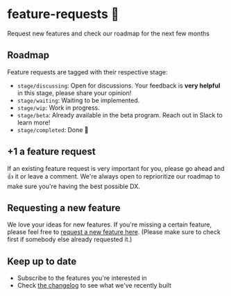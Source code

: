 # feature-requests 🏁
Request new features and check our roadmap for the next few months

## Roadmap

Feature requests are tagged with their respective stage:

* `stage/discussing`: Open for discussions. Your feedback is **very helpful** in this stage, please share your opinion!
* `stage/waiting`: Waiting to be implemented.
* `stage/wip`: Work in progress.
* `stage/beta`: Already available in the beta program. Reach out in Slack to learn more!
* `stage/completed`: Done :muscle:

## +1 a feature request

If an existing feature request is very important for you, please go ahead and :+1: it or leave a comment. We're always open to reprioritize our roadmap to make sure you're having the best possible DX.

## Requesting a new feature

We love your ideas for new features. If you're missing a certain feature, please feel free to [request a new feature here](https://github.com/graphcool/feature-requests/issues/new). (Please make sure to check first if somebody else already requested it.)

## Keep up to date

* Subscribe to the features you're interested in
* Check [the changelog](https://www.graph.cool/docs/faq/graphcool-changelog-chiooo0ahn/) to see what we've recently built
